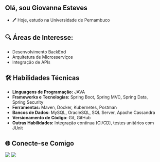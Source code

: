 ## Olá, sou Giovanna Esteves

- 🖊️ Hoje, estudo na Universidade de Pernambuco

## 🔍 Áreas de Interesse:
- Desenvolvimento BackEnd
- Arquitetura de Microsserviços
- Integração de APIs
  
## 🛠️ Habilidades Técnicas

- **Linguagens de Programação:** JAVA
- **Frameworks e Tecnologias:** Spring Boot, Spring MVC, Spring Data, Spring Security
- **Ferramentas:** Maven, Docker, Kubernetes, Postman
- **Bancos de Dados:** MySQL, OracleSQL, SQL Server, Apache Cassandra
- **Versionamento de Código:** Git, GitHub
- **Outras Habilidades:** Integração contínua (CI/CD), testes unitários com JUnit

## 🌐 Conecte-se Comigo
 
<div> 
  <a href = "mailto:gioesteves00@gmail.com"><img src="https://img.shields.io/badge/-Gmail-%23333?style=for-the-badge&logo=gmail&logoColor=white" target="_blank"></a>
  <a href="https://www.linkedin.com/in/giovanna-esteves-9a0523355/" target="_blank"><img src="https://img.shields.io/badge/-LinkedIn-%230077B5?style=for-the-badge&logo=linkedin&logoColor=white" target="_blank"></a> 
</div>
